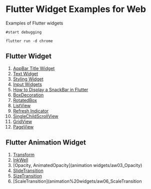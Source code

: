 # Flutter Widget Examples for Web
Examples of Flutter widgets

`#start debugging`

`flutter run -d chrome`

## Flutter Widget
1. [AppBar Title Widget](widgets/w01_appbar_title_widget)
2. [Text Widget](widgets/w02_text_widget)
3. [Styling Widget](widgets/w03_style_widget)
4. [Input Widgets](widgets/w04_input_widgets)
5. [How to Display a SnackBar in Flutter](widgets/w05_snackBar)
6. [BoxDecoration](widgets/w06_boxDecoration)
7. [RotatedBox](widgets/w07_rotatedBox)
8. [ListView](widgets/w08_listView)
9. [Refresh Indicator](widgets/w09_refreshIndicator)
10. [SingleChildScrollView](widgets/w10_singleChildScrollView)
11. [GridView](widgets/w11_GridView)
12. [PageView](widgets/w12_PageView)

## Flutter Animation Widget
1. [Transform](animation%20widgets/aw01_Transform)
2. [InkWell](animation%20widgets/aw02_InkWell)
3. [Opacity, AnimatedOpacity](animation widgets/aw03_Opacity)
4. [SlideTransition](animation%20widgets/aw04_SlideTransition)
5. [SizeTransition](animation%20widgets/aw05_SizeTransition)
6. [ScaleTransition](animation%20widgets/aw06_ScaleTransition
